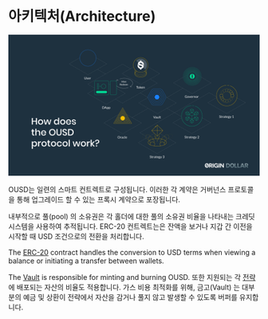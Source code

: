 # 아키텍처\(Architecture\)

![](../.gitbook/assets/ousd_docs_graphics_3.png)

OUSD는 일련의 스마트 컨트렉트로 구성됩니다. 이러한 각 계약은 거버넌스 프로토콜을 통해 업그레이드 할 수 있는 프록시 계약으로 포장됩니다.

내부적으로 풀\(pool\) 의 소유권은 각 홀더에 대한 풀의 소유권 비율을 나타내는 크레딧 시스템을 사용하여 추적됩니다. ERC-20 컨트렉트는은 잔액을 보거나 지갑 간 이전을 시작할 때 USD 조건으로의 전환을 처리합니다.



The [ERC-20](api/erc-20-1.md) contract handles the conversion to USD terms when viewing a balance or initiating a transfer between wallets.

The [Vault](api/vault.md) is responsible for minting and burning OUSD. 또한 지원되는 각 [전략 ](../undefined/supported-strategies/)에 배포되는 자산의 비율도 적용합니다. 가스 비용 최적화를 위해, 금고\(Vault\) 는 대부분의 예금 및 상환이 전략에서 자산을 감거나 풀지 않고 발생할 수 있도록 버퍼를 유지합니다.

